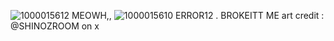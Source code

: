 ![1000015612](https://github.com/user-attachments/assets/93388e03-e601-4ae6-8c0c-a1a8ac06d847)
  MEOWH,,
![1000015610](https://github.com/user-attachments/assets/0487dc3d-705a-4383-b074-cda2fbd857be)
  ERROR12 . BROKEITT ME
   art credit : @SHINOZROOM on x

